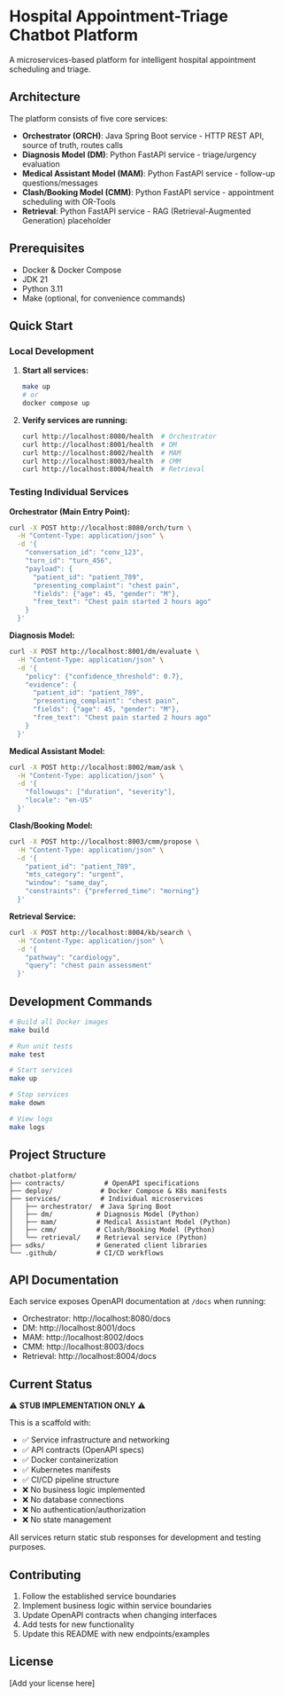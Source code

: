 # Hospital Appointment-Triage Chatbot Platform

A microservices-based platform for intelligent hospital appointment scheduling and triage.

## Architecture

The platform consists of five core services:

- **Orchestrator (ORCH)**: Java Spring Boot service - HTTP REST API, source of truth, routes calls
- **Diagnosis Model (DM)**: Python FastAPI service - triage/urgency evaluation
- **Medical Assistant Model (MAM)**: Python FastAPI service - follow-up questions/messages
- **Clash/Booking Model (CMM)**: Python FastAPI service - appointment scheduling with OR-Tools
- **Retrieval**: Python FastAPI service - RAG (Retrieval-Augmented Generation) placeholder

## Prerequisites

- Docker & Docker Compose
- JDK 21
- Python 3.11
- Make (optional, for convenience commands)

## Quick Start

### Local Development

1. **Start all services:**
   ```bash
   make up
   # or
   docker compose up
   ```

2. **Verify services are running:**
   ```bash
   curl http://localhost:8080/health  # Orchestrator
   curl http://localhost:8001/health  # DM
   curl http://localhost:8002/health  # MAM
   curl http://localhost:8003/health  # CMM
   curl http://localhost:8004/health  # Retrieval
   ```

### Testing Individual Services

**Orchestrator (Main Entry Point):**
```bash
curl -X POST http://localhost:8080/orch/turn \
  -H "Content-Type: application/json" \
  -d '{
    "conversation_id": "conv_123",
    "turn_id": "turn_456",
    "payload": {
      "patient_id": "patient_789",
      "presenting_complaint": "chest pain",
      "fields": {"age": 45, "gender": "M"},
      "free_text": "Chest pain started 2 hours ago"
    }
  }'
```

**Diagnosis Model:**
```bash
curl -X POST http://localhost:8001/dm/evaluate \
  -H "Content-Type: application/json" \
  -d '{
    "policy": {"confidence_threshold": 0.7},
    "evidence": {
      "patient_id": "patient_789",
      "presenting_complaint": "chest pain",
      "fields": {"age": 45, "gender": "M"},
      "free_text": "Chest pain started 2 hours ago"
    }
  }'
```

**Medical Assistant Model:**
```bash
curl -X POST http://localhost:8002/mam/ask \
  -H "Content-Type: application/json" \
  -d '{
    "followups": ["duration", "severity"],
    "locale": "en-US"
  }'
```

**Clash/Booking Model:**
```bash
curl -X POST http://localhost:8003/cmm/propose \
  -H "Content-Type: application/json" \
  -d '{
    "patient_id": "patient_789",
    "mts_category": "urgent",
    "window": "same_day",
    "constraints": {"preferred_time": "morning"}
  }'
```

**Retrieval Service:**
```bash
curl -X POST http://localhost:8004/kb/search \
  -H "Content-Type: application/json" \
  -d '{
    "pathway": "cardiology",
    "query": "chest pain assessment"
  }'
```

## Development Commands

```bash
# Build all Docker images
make build

# Run unit tests
make test

# Start services
make up

# Stop services
make down

# View logs
make logs
```

## Project Structure

```
chatbot-platform/
├── contracts/          # OpenAPI specifications
├── deploy/            # Docker Compose & K8s manifests
├── services/          # Individual microservices
│   ├── orchestrator/  # Java Spring Boot
│   ├── dm/           # Diagnosis Model (Python)
│   ├── mam/          # Medical Assistant Model (Python)
│   ├── cmm/          # Clash/Booking Model (Python)
│   └── retrieval/    # Retrieval service (Python)
├── sdks/             # Generated client libraries
└── .github/          # CI/CD workflows
```

## API Documentation

Each service exposes OpenAPI documentation at `/docs` when running:

- Orchestrator: http://localhost:8080/docs
- DM: http://localhost:8001/docs
- MAM: http://localhost:8002/docs
- CMM: http://localhost:8003/docs
- Retrieval: http://localhost:8004/docs

## Current Status

⚠️ **STUB IMPLEMENTATION ONLY** ⚠️

This is a scaffold with:
- ✅ Service infrastructure and networking
- ✅ API contracts (OpenAPI specs)
- ✅ Docker containerization
- ✅ Kubernetes manifests
- ✅ CI/CD pipeline structure
- ❌ No business logic implemented
- ❌ No database connections
- ❌ No authentication/authorization
- ❌ No state management

All services return static stub responses for development and testing purposes.

## Contributing

1. Follow the established service boundaries
2. Implement business logic within service boundaries
3. Update OpenAPI contracts when changing interfaces
4. Add tests for new functionality
5. Update this README with new endpoints/examples

## License

[Add your license here]
